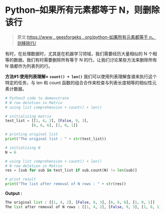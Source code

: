 # Python–如果所有元素都等于 N，则删除该行

> 原文:[https://www . geesforgeks . org/python-如果所有元素都等于 n，则移除行/](https://www.geeksforgeeks.org/python-remove-the-row-if-all-elements-equal-to-n/)

有时，在处理数据时，尤其是在机器学习领域，我们需要经历大量相似的 N 个相等的数据。我们有时需要删除所有等于 N 的行。让我们讨论某些方法来删除所有 N 值都作为列表列的行。

**方法#1:使用列表理解+ `count() + len()`**
我们可以使用列表理解食谱来执行这个特定的任务，与 len 和 count 函数的组合合作来检查与列表长度相等的相似性元素计数器。

```py
# Python3 code to demonstrate
# N row deletion in Matrix
# using list comprehension + count() + len()

# initializing matrix
test_list = [[1, 4, 2], [False, 9, 3],
            [6, 6, 6], [1, 0, 1]]

# printing original list
print("The original list : " + str(test_list))

# initializing N 
N = 6

# using list comprehension + count() + len()
# N row deletion in Matrix
res = [sub for sub in test_list if sub.count(N) != len(sub)]

# print result
print("The list after removal of N rows : " + str(res))
```

**Output :**

```py
The original list : [[1, 4, 2], [False, 9, 3], [6, 6, 6], [1, 0, 1]]
The list after removal of N rows : [[1, 4, 2], [False, 9, 3], [1, 0, 1]]

```